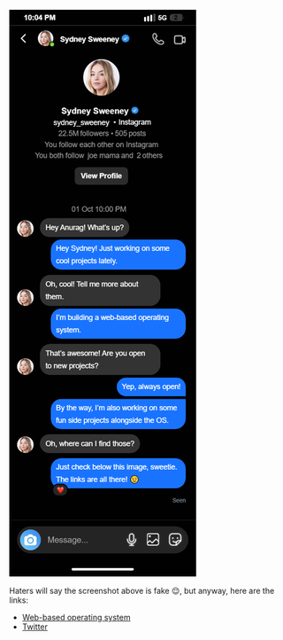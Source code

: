 ![chat](/chat.png)

Haters will say the screenshot above is fake 😌, but anyway, here are the links:

- [Web-based operating system](https://os.anuragkochar.com/)
- [Twitter](https://x.com/anurag__kochar)